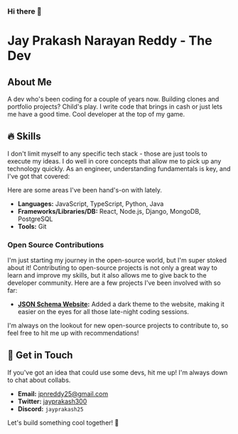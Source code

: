 ### Hi there 👋

#  Jay Prakash Narayan Reddy - The Dev 

## About Me

A dev who's been coding for a couple of years now. Building clones and portfolio projects? Child's play. I write code that brings in cash or just lets me have a good time. Cool developer at the top of my game.

## 🔥 Skills

I don't limit myself to any specific tech stack - those are just tools to execute my ideas. I do well in core concepts that allow me to pick up any technology quickly. As an engineer, understanding fundamentals is key, and I've got that covered:

Here are some areas I've been hand's-on with lately.

- **Languages:** JavaScript, TypeScript, Python, Java
- **Frameworks/Libraries/DB:** React, Node.js, Django, MongoDB, PostgreSQL
- **Tools:** Git

### Open Source Contributions

I'm just starting my journey in the open-source world, but I'm super stoked about it! Contributing to open-source projects is not only a great way to learn and improve my skills, but it also allows me to give back to the developer community. Here are a few projects I've been involved with so far:

- **[JSON Schema Website](https://github.com/json-schema-org/website):** Added a dark theme to the website, making it easier on the eyes for all those late-night coding sessions.

I'm always on the lookout for new open-source projects to contribute to, so feel free to hit me up with recommendations!


## 💸 Get in Touch

If you've got an idea that could use some  devs, hit me up! I'm always down to chat about  collabs.

- **Email:** [jpnreddy25@gmail.com](mailto:jpnreddy25@gmail.com)
- **Twitter:** [jayprakash300](https://twitter.com/Jayprakash300)
- **Discord:** `jayprakash25`

Let's build something cool together! 🚀



